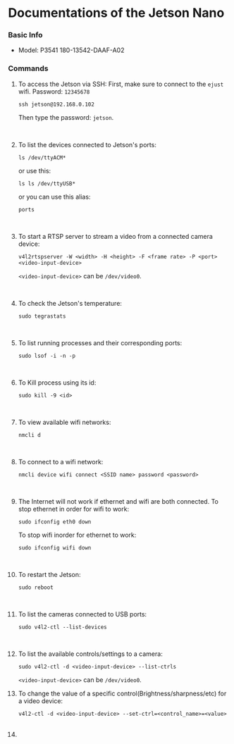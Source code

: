 # Documentations of the Jetson Nano


### Basic Info
- Model: P3541 180-13542-DAAF-A02


### Commands

1. To access the Jetson via SSH:
   First, make sure to connect to the `ejust` wifi. Password: `12345678`
   ```
   ssh jetson@192.168.0.102
   ```
   Then type the password: `jetson`.
   
   </br>
   
1. To list the devices connected to Jetson's ports:
   ```
   ls /dev/ttyACM*
   ```
   or use this:
   ```
   ls ls /dev/ttyUSB*
   ```
   or you can use this alias:
   ```
   ports
   ```

   </br> 

1. To start a RTSP server to stream a video from a connected camera device:
   ```
   v4l2rtspserver -W <width> -H <height> -F <frame rate> -P <port> <video-input-device>
   ```
   `<video-input-device>` can be `/dev/video0`.

   </br> 

1. To check the Jetson's temperature:
   ```
   sudo tegrastats
   ```
   </br>

1. To list running processes and their corresponding ports:
   ```
   sudo lsof -i -n -p
   ```

   </br>
   
1. To Kill process using its id:
   ```
   sudo kill -9 <id>
   ```
   </br>

1. To view available wifi networks:
   ```
   nmcli d
   ```
   </br>

1. To connect to a wifi network:
   ```
   nmcli device wifi connect <SSID name> password <password>
   ```
   </br>
   
1. The Internet will not work if ethernet and wifi are both connected.
   To stop ethernet in order for wifi to work:
   ```
   sudo ifconfig eth0 down
   ```
   To stop wifi inorder for ethernet to work:
   ```
   sudo ifconfig wifi down
   ```
   </br>

1. To restart the Jetson:
   ```
   sudo reboot
   ```
   </br>
   
1. To list the cameras connected to USB ports:
   ```
   sudo v4l2-ctl --list-devices
   ```
   </br>

1. To list the available controls/settings to a camera:
   ```
   sudo v4l2-ctl -d <video-input-device> --list-ctrls
   ```
   `<video-input-device>` can be `/dev/video0`.
   </br>
   
1. To change the value of a specific control(Brightness/sharpness/etc) for a video device:
   ```
   v4l2-ctl -d <video-input-device> --set-ctrl=<control_name>=<value>
   ```
   </br>

1. 

   
